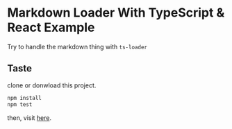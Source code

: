 # Markdown Loader With TypeScript & React Example

Try to handle the markdown thing with `ts-loader`

## Taste

clone or donwload this project.

```bash
npm install
npm test
```

then, visit [here](http://localhost:8000).
